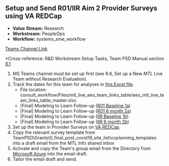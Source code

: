 ## Setup and Send R01/IIR Aim 2 Provider Surveys using VA REDCap

- **Value Stream:** Research
- **Workstream:** PeopleOps
- **Workflow:** systems_sme_workflow

[Teams Channel Link](https://teams.microsoft.com/l/message/19:d15133fbfb4d4c3a8c81701292b1890d@thread.skype/1691706620575?tenantId=e95f1b23-abaf-45ee-821d-b7ab251ab3bf&groupId=1db500d5-0d01-4254-af42-ad3f78bafacd&parentMessageId=1691706620575&teamName=teampsd_vha&channelName=training_workflow&createdTime=1691706620575&allowXTenantAccess=false)

*Cross-reference: R&D Workstream Setup Tasks, Team PSD Manual section [6.1
](https://lzim.github.io/teampsd/6-research-and-development-workstreams.html#manage-research-development-workstream-permissions)
1.  MS Teams channel must be set up first (see 8.6, Set up a New _MTL_ Live Team without Research Evaluation).
2.  Track the dates for this team for analyses in [this Excel file](https://dvagov.sharepoint.com/:x:/r/sites/teampsd_vha/Shared%20Documents/consult_workflow/mtl_live_ees_team_links_table/ees_mtl_live_team_links_tables_master.xlsx?d=wd9b9b72a99c24510b8ebf272ac655cbf&csf=1&web=1&e=elYh8V). 
    - File location: consult_workflow/Files/mtl_live_ees_team_links_table/ees_mtl_live_team_links_table_master.xlsx
    - [Final] Modeling to Learn Follow-up ([R01 Baseline 1a](https://mtl.how/feedback1a))
    - [Final] Modeling to Learn Follow-up ([R01 6 month 2a](https://mtl.how/feedback1b))
    - [Final] Modeling to Learn Follow-up ([IIR Baseline 1b](https://mtl.how/feedback2a))
    - [Final] Modeling to Learn Follow-up ([IIR 6 month 2b](https://mtl.how/feedback2b))
3. Set up the team in Provider Surveys on [VA REDCap](https://varedcap.rcp.vaec.va.gov/redcap/redcap_v9.5.36/Design/online_designer.php?pid=11049).
4. Copy the relevant survey template from TeamPSD\Grants\0_final_post_covid19_site_list\coplanning_templates into a draft email from the MTL Info shared inbox
5. Activate and copy the Team's group email from the Directory from [Microsoft Azure](https://portal.azure.com/#home) into the email draft.
6. Tailor the email draft and send.
